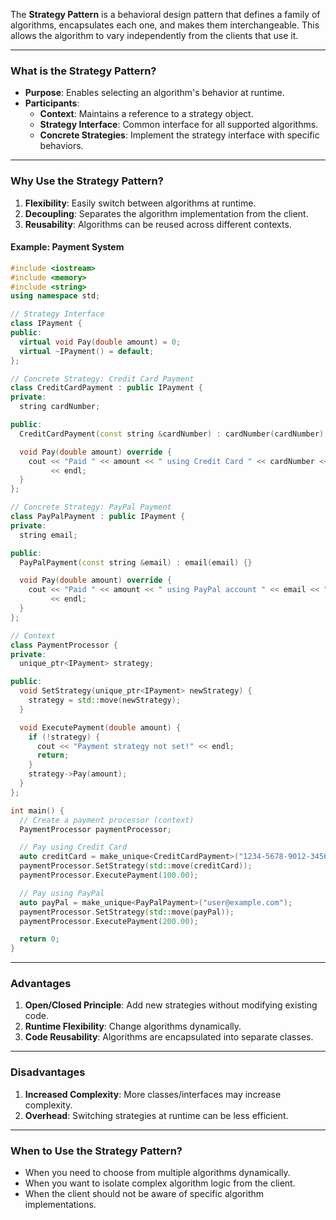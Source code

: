 The **Strategy Pattern** is a behavioral design pattern that defines a family of algorithms, encapsulates each one, and makes them interchangeable. This allows the algorithm to vary independently from the clients that use it.

---

### **What is the Strategy Pattern?**

- **Purpose**: Enables selecting an algorithm's behavior at runtime.
- **Participants**:
  - **Context**: Maintains a reference to a strategy object.
  - **Strategy Interface**: Common interface for all supported algorithms.
  - **Concrete Strategies**: Implement the strategy interface with specific behaviors.

---

### **Why Use the Strategy Pattern?**

1. **Flexibility**: Easily switch between algorithms at runtime.
2. **Decoupling**: Separates the algorithm implementation from the client.
3. **Reusability**: Algorithms can be reused across different contexts.

#### **Example: Payment System**

```c++
#include <iostream>
#include <memory>
#include <string>
using namespace std;

// Strategy Interface
class IPayment {
public:
  virtual void Pay(double amount) = 0;
  virtual ~IPayment() = default;
};

// Concrete Strategy: Credit Card Payment
class CreditCardPayment : public IPayment {
private:
  string cardNumber;

public:
  CreditCardPayment(const string &cardNumber) : cardNumber(cardNumber) {}

  void Pay(double amount) override {
    cout << "Paid " << amount << " using Credit Card " << cardNumber << "."
         << endl;
  }
};

// Concrete Strategy: PayPal Payment
class PayPalPayment : public IPayment {
private:
  string email;

public:
  PayPalPayment(const string &email) : email(email) {}

  void Pay(double amount) override {
    cout << "Paid " << amount << " using PayPal account " << email << "."
         << endl;
  }
};

// Context
class PaymentProcessor {
private:
  unique_ptr<IPayment> strategy;

public:
  void SetStrategy(unique_ptr<IPayment> newStrategy) {
    strategy = std::move(newStrategy);
  }

  void ExecutePayment(double amount) {
    if (!strategy) {
      cout << "Payment strategy not set!" << endl;
      return;
    }
    strategy->Pay(amount);
  }
};

int main() {
  // Create a payment processor (context)
  PaymentProcessor paymentProcessor;

  // Pay using Credit Card
  auto creditCard = make_unique<CreditCardPayment>("1234-5678-9012-3456");
  paymentProcessor.SetStrategy(std::move(creditCard));
  paymentProcessor.ExecutePayment(100.00);

  // Pay using PayPal
  auto payPal = make_unique<PayPalPayment>("user@example.com");
  paymentProcessor.SetStrategy(std::move(payPal));
  paymentProcessor.ExecutePayment(200.00);

  return 0;
}
```

---

### **Advantages**

1. **Open/Closed Principle**: Add new strategies without modifying existing code.
2. **Runtime Flexibility**: Change algorithms dynamically.
3. **Code Reusability**: Algorithms are encapsulated into separate classes.

---

### **Disadvantages**

1. **Increased Complexity**: More classes/interfaces may increase complexity.
2. **Overhead**: Switching strategies at runtime can be less efficient.

---

### **When to Use the Strategy Pattern?**

- When you need to choose from multiple algorithms dynamically.
- When you want to isolate complex algorithm logic from the client.
- When the client should not be aware of specific algorithm implementations.
